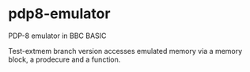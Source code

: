 # pdp8-emulator
PDP-8 emulator in BBC BASIC

Test-extmem branch version accesses emulated memory via a memory block, a prodecure and a function.
